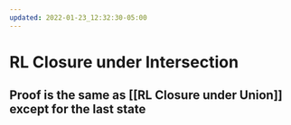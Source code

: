```yaml
---
updated: 2022-01-23_12:32:30-05:00
---
```

# RL Closure under Intersection



## Proof is the same as [[RL Closure under Union]] except for the last state
